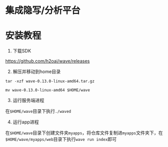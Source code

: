 # 集成隐写/分析平台
# 安装教程
1. 下载SDK

https://github.com/h2oai/wave/releases

2. 解压并移动到home目录

`tar -xzf wave-0.13.0-linux-amd64.tar.gz`

`mv wave-0.13.0-linux-amd64 $HOME/wave`

3. 运行服务端进程

在`$HOME/wave`目录下执行`./waved`

4. 运行app进程

在`$HOME/wave`目录下创建文件夹`myapps`，将仓库文件复制进`myapps`文件夹下，在`$HOME/wave/myapps/web`目录下执行`wave run index`即可
